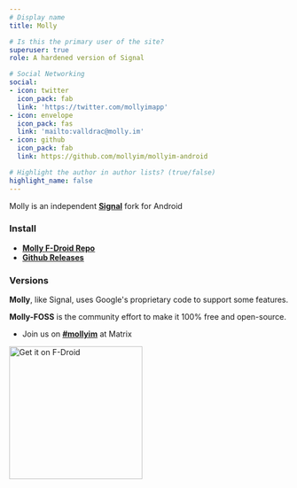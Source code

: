 ```yaml
---
# Display name
title: Molly

# Is this the primary user of the site?
superuser: true
role: A hardened version of Signal

# Social Networking
social:
- icon: twitter
  icon_pack: fab
  link: 'https://twitter.com/mollyimapp'
- icon: envelope
  icon_pack: fas
  link: 'mailto:valldrac@molly.im'
- icon: github
  icon_pack: fab
  link: https://github.com/mollyim/mollyim-android

# Highlight the author in author lists? (true/false)
highlight_name: false
---
```

Molly is an independent **[Signal](https://github.com/signalapp/Signal-Android)** fork for Android


### Install
- <u>**[Molly F-Droid Repo](download/fdroid/)**</u>
- <u>**[Github Releases](https://github.com/mollyim/mollyim-android/releases/latest)**</u>

### Versions
**Molly**, like Signal, uses Google's proprietary code to support some features. 

**Molly-FOSS** is the community effort to make it 100% free and open-source.

- Join us on <u>**[#mollyim](https://matrix.to/#/#mollyim:matrix.org)**</u> at Matrix

[<img src="https://fdroid.gitlab.io/artwork/badge/get-it-on.png" alt="Get it on F-Droid" width="240">](fdroid/get/)
